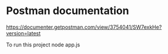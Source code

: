 
# Postman documentation
https://documenter.getpostman.com/view/3754041/SW7exkHe?version=latest


To run this project
node app.js